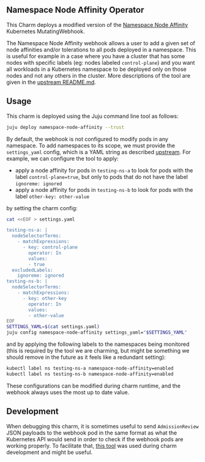 ## Namespace Node Affinity Operator

This Charm deploys a modified version of the [Namespace Node Affinity](https://github.com/idgenchev/namespace-node-affinity) Kubernetes MutatingWebhook. 

The Namespace Node Affinity webhook allows a user to add a given set of node affinities and/or tolerations to all pods deployed in a namespace.  This is useful for example in a case where you have a cluster that has some nodes with specific labels (eg: nodes labeled `control-plane`) and you want all workloads in a Kubernetes namespace to be deployed only on those nodes and not any others in the cluster.  More descriptions of the tool are given in the [upstream README.md](https://github.com/idgenchev/namespace-node-affinity).

## Usage

This charm is deployed using the Juju command line tool as follows:

```bash
juju deploy namespace-node-affinity --trust
```

By default, the webhook is not configured to modify pods in any namespace.  To add namespaces to its scope, we must provide the `settings_yaml` config, which is a YAML string as described [upstream](https://github.com/idgenchev/namespace-node-affinity/blob/42674ec6863d38cbc1009e2f83243a5782aa608a/examples/sample_configmap.yaml#L8).  For example, we can configure the tool to apply:

* apply a node affinity for pods in `testing-ns-a` to look for pods with the label `control-plane=true`, but only to pods that do not have the label `ignoreme: ignored`
* apply a node affinity for pods in `testing-ns-b` to look for pods with the label `other-key: other-value`

by setting the charm config:

```bash
cat <<EOF > settings.yaml

testing-ns-a: |
  nodeSelectorTerms:
    - matchExpressions:
      - key: control-plane
        operator: In
        values:
        - true
  excludedLabels:
    ignoreme: ignored
testing-ns-b: |
  nodeSelectorTerms:
    - matchExpressions:
      - key: other-key
        operator: In
        values:
        - other-value
EOF
SETTINGS_YAML=$(cat settings.yaml)
juju config namespace-node-affinity settings_yaml="$SETTINGS_YAML"
```

and by applying the following labels to the namespaces being monitored (this is required by the tool we are charming, but might be something we should remove in the future as it feels like a redundant setting):

```bash
kubectl label ns testing-ns-a namespace-node-affinity=enabled
kubectl label ns testing-ns-b namespace-node-affinity=enabled
```

These configurations can be modified during charm runtime, and the webhook always uses the most up to date value.  

## Development

When debugging this charm, it is sometimes useful to send `AdmissionReview` JSON payloads to the webhook pod in the same format as what the Kubernetes API would send in order to check if the webhook pods are working properly.  To facilitate that, [this tool](https://github.com/ca-scribner/kubernetes-webhook-testers/tree/main/namespace-node-affinity-tester) was used during charm development and might be useful.
